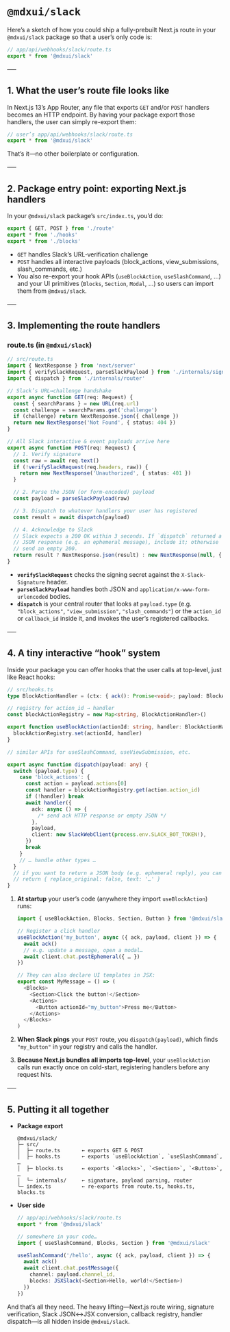 # `@mdxui/slack`

Here’s a sketch of how you could ship a fully-prebuilt Next.js route in your `@mdxui/slack` package so that a user’s only code is:

```ts
// app/api/webhooks/slack/route.ts
export * from '@mdxui/slack'
```

–––

## 1. What the user’s route file looks like

In Next.js 13’s App Router, any file that exports `GET` and/or `POST` handlers becomes an HTTP endpoint. By having your package export those handlers, the user can simply re-export them:

```ts
// user’s app/api/webhooks/slack/route.ts
export * from '@mdxui/slack'
```

That’s it—no other boilerplate or configuration.

–––

## 2. Package entry point: exporting Next.js handlers

In your `@mdxui/slack` package’s `src/index.ts`, you’d do:

```ts
export { GET, POST } from './route'
export * from './hooks'
export * from './blocks'
```

- `GET` handles Slack’s URL‐verification challenge
- `POST` handles all interactive payloads (block_actions, view_submissions, slash_commands, etc.)
- You also re-export your hook APIs (`useBlockAction`, `useSlashCommand`, …) and your UI primitives (`Blocks`, `Section`, `Modal`, …) so users can import them from `@mdxui/slack`.

–––

## 3. Implementing the route handlers

### route.ts (in `@mdxui/slack`)

```ts
// src/route.ts
import { NextResponse } from 'next/server'
import { verifySlackRequest, parseSlackPayload } from './internals/signature'
import { dispatch } from './internals/router'

// Slack’s URL↔challenge handshake
export async function GET(req: Request) {
  const { searchParams } = new URL(req.url)
  const challenge = searchParams.get('challenge')
  if (challenge) return NextResponse.json({ challenge })
  return new NextResponse('Not Found', { status: 404 })
}

// All Slack interactive & event payloads arrive here
export async function POST(req: Request) {
  // 1. Verify signature
  const raw = await req.text()
  if (!verifySlackRequest(req.headers, raw)) {
    return new NextResponse('Unauthorized', { status: 401 })
  }

  // 2. Parse the JSON (or form-encoded) payload
  const payload = parseSlackPayload(raw)

  // 3. Dispatch to whatever handlers your user has registered
  const result = await dispatch(payload)

  // 4. Acknowledge to Slack
  // Slack expects a 200 OK within 3 seconds. If `dispatch` returned a
  // JSON response (e.g. an ephemeral message), include it; otherwise
  // send an empty 200.
  return result ? NextResponse.json(result) : new NextResponse(null, { status: 200 })
}
```

- **`verifySlackRequest`** checks the signing secret against the `X-Slack-Signature` header.
- **`parseSlackPayload`** handles both JSON and `application/x-www-form-urlencoded` bodies.
- **`dispatch`** is your central router that looks at `payload.type` (e.g. `"block_actions"`, `"view_submission"`, `"slash_commands"`) or the `action_id` or `callback_id` inside it, and invokes the user’s registered callbacks.

–––

## 4. A tiny interactive “hook” system

Inside your package you can offer hooks that the user calls at top-level, just like React hooks:

```ts
// src/hooks.ts
type BlockActionHandler = (ctx: { ack(): Promise<void>; payload: BlockActionPayload; client: SlackWebClient }) => Promise<void>

// registry for action_id → handler
const blockActionRegistry = new Map<string, BlockActionHandler>()

export function useBlockAction(actionId: string, handler: BlockActionHandler) {
  blockActionRegistry.set(actionId, handler)
}

// similar APIs for useSlashCommand, useViewSubmission, etc.

export async function dispatch(payload: any) {
  switch (payload.type) {
    case 'block_actions': {
      const action = payload.actions[0]
      const handler = blockActionRegistry.get(action.action_id)
      if (!handler) break
      await handler({
        ack: async () => {
          /* send ack HTTP response or empty JSON */
        },
        payload,
        client: new SlackWebClient(process.env.SLACK_BOT_TOKEN!),
      })
      break
    }
    // … handle other types …
  }
  // if you want to return a JSON body (e.g. ephemeral reply), you can
  // return { replace_original: false, text: '…' }
}
```

1. **At startup** your user’s code (anywhere they import `useBlockAction`) runs:

   ```ts
   import { useBlockAction, Blocks, Section, Button } from '@mdxui/slack'

   // Register a click handler
   useBlockAction('my_button', async ({ ack, payload, client }) => {
     await ack()
     // e.g. update a message, open a modal…
     await client.chat.postEphemeral({ … })
   })

   // They can also declare UI templates in JSX:
   export const MyMessage = () => (
     <Blocks>
       <Section>Click the button!</Section>
       <Actions>
         <Button actionId="my_button">Press me</Button>
       </Actions>
     </Blocks>
   )
   ```

2. **When Slack pings** your `POST` route, you `dispatch(payload)`, which finds `"my_button"` in your registry and calls the handler.

3. **Because Next.js bundles all imports top-level**, your `useBlockAction` calls run exactly once on cold-start, registering handlers before any request hits.

–––

## 5. Putting it all together

- **Package export**

  ```text
  @mdxui/slack/
  ├─ src/
  │  ├─ route.ts       ← exports GET & POST
  │  ├─ hooks.ts       ← exports `useBlockAction`, `useSlashCommand`, …
  │  ├─ blocks.ts      ← exports `<Blocks>`, `<Section>`, `<Button>`, …
  │  └─ internals/     ← signature, payload parsing, router
  └─ index.ts          ← re-exports from route.ts, hooks.ts, blocks.ts
  ```

- **User side**

  ```ts
  // app/api/webhooks/slack/route.ts
  export * from '@mdxui/slack'

  // somewhere in your code…
  import { useSlashCommand, Blocks, Section } from '@mdxui/slack'

  useSlashCommand('/hello', async ({ ack, payload, client }) => {
    await ack()
    await client.chat.postMessage({
      channel: payload.channel_id,
      blocks: JSXSlack(<Section>Hello, world!</Section>)
    })
  })
  ```

And that’s all they need. The heavy lifting—Next.js route wiring, signature verification, Slack JSON↔JSX conversion, callback registry, handler dispatch—is all hidden inside `@mdxui/slack`.
